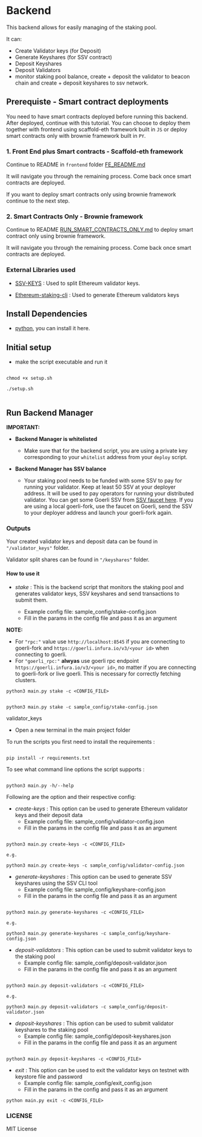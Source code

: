 # Backend

This backend allows for easily managing of the staking pool.

It can:

- Create Validator keys (for Deposit)
- Generate Keyshares (for SSV contract)
- Deposit Keyshares
- Deposit Validators
- monitor staking pool balance, create + deposit the validator to beacon chain and create + deposit keyshares to ssv network.

## Prerequiste - Smart contract deployments

You need to have smart contracts deployed before running this backend. After deployed, continue with this tutorial. You can choose to deploy them together with frontend using scaffold-eth framework built in `JS` or deploy smart contracts only with brownie framework built in `PY`.

### 1. Front End plus Smart contracts - Scaffold-eth framework

Continue to README in `frontend` folder [FE_README.md](/frontend/README.md)

It will navigate you through the remaining process. Come back once smart contracts are deployed.

If you want to deploy smart contracts only using brownie framework continue to the next step.

### 2. Smart Contracts Only - Brownie framework

Continue to README [RUN_SMART_CONTRACTS_ONLY.md](/RUN_SMART_CONTRACTS_ONLY.md) to deploy smart contract only using brownie framework.

It will navigate you through the remaining process. Come back once smart contracts are deployed.

### External Libraries used

- [SSV-KEYS](https://github.com/bloxapp/ssv-keys.git) : Used to split Ethereum validator keys.

- [Ethereum-staking-cli](https://github.com/ethereum/staking-deposit-cli.git) : Used to generate Ethereum validators keys

## Install Dependencies

- [python](https://www.python.org/downloads/), you can install it here.

## Initial setup

- make the script executable and run it

```

chmod +x setup.sh

./setup.sh


```

## Run Backend Manager

**IMPORTANT:**

- **Backend Manager is whitelisted**
  - Make sure that for the backend script, you are using a private key corresponding to your `whitelist` address from your `deploy` script.

- **Backend Manager has SSV balance**
  - Your staking pool needs to be funded with some SSV to pay for running your validator. Keep at least 50 SSV at your deployer address. It will be used to pay operators for running your distributed validator. You can get some Goerli SSV from [SSV faucet here](https://faucet.ssv.network/). If you are using a local goerli-fork, use the faucet on Goerli, send the SSV to your deployer address and launch your goerli-fork again.

### Outputs

Your created validator keys and deposit data can be found in `"/validator_keys"` folder.

Validator split shares can be found in `"/keyshares"` folder.

#### How to use it

- _stake_ : This is the backend script that monitors the staking pool and generates validator keys, SSV keyshares and send transactions to submit them.

  - Example config file: sample_config/stake-config.json
  - Fill in the params in the config file and pass it as an argument

**NOTE:**

- For `"rpc:"` value use `http://localhost:8545` if you are connecting to goerli-fork and `https://goerli.infura.io/v3/<your id>` when connecting to goerli.
- For `"goerli_rpc:"` **alwyas** use goerli rpc endpoint `https://goerli.infura.io/v3/<your id>`, no matter if you are connecting to goerli-fork or live goerli. This is necessary for correctly fetching clusters.

```
python3 main.py stake -c <CONFIG_FILE>


python3 main.py stake -c sample_config/stake-config.json

```

validator_keys

- Open a new terminal in the main project folder

To run the scripts you first need to install the requirements :

```

pip install -r requirements.txt

```

To see what command line options the script supports :

```

python3 main.py -h/--help

```

Following are the option and their respective config:

- _create-keys_ : This option can be used to generate Ethereum validator keys and their deposit data
  - Example config file: sample_config/validator-config.json
  - Fill in the params in the config file and pass it as an argument

```

python3 main.py create-keys -c <CONFIG_FILE>

e.g.

python3 main.py create-keys -c sample_config/validator-config.json

```

- _generate-keyshares_ : This option can be used to generate SSV keyshares using the SSV CLI tool
  - Example config file: sample_config/keyshare-config.json
  - Fill in the params in the config file and pass it as an argument

```

python3 main.py generate-keyshares -c <CONFIG_FILE>

e.g.

python3 main.py generate-keyshares -c sample_config/keyshare-config.json

```

- _deposit-validators_ : This option can be used to submit validator keys to the staking pool
  - Example config file: sample_config/deposit-validator.json
  - Fill in the params in the config file and pass it as an argument

```

python3 main.py deposit-validators -c <CONFIG_FILE>

e.g.

python3 main.py deposit-validators -c sample_config/deposit-validator.json

```

- _deposit-keyshares_ : This option can be used to submit validator keyshares to the staking pool
  - Example config file: sample_config/deposit-keyshares.json
  - Fill in the params in the config file and pass it as an argument

```

python3 main.py deposit-keyshares -c <CONFIG_FILE>

```
- *exit* : This option can be used to exit the validator keys on testnet with keystore file and password
  - Example config file: sample_config/exit_config.json
  - Fill in the params in the config and pass it as an argument
```
python main.py exit -c <CONFIG_FILE>
```

### LICENSE

MIT License
